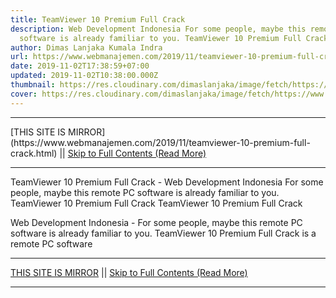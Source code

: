 ```yaml
---
title: TeamViewer 10 Premium Full Crack
description: Web Development Indonesia For some people, maybe this remote PC
  software is already familiar to you. TeamViewer 10 Premium Full Crack
author: Dimas Lanjaka Kumala Indra
url: https://www.webmanajemen.com/2019/11/teamviewer-10-premium-full-crack.html
date: 2019-11-02T17:38:59+07:00
updated: 2019-11-02T10:38:00.000Z
thumbnail: https://res.cloudinary.com/dimaslanjaka/image/fetch/https://www.bagas31.com/wp-content/uploads/2015/02/Untitled-2.jpg
cover: https://res.cloudinary.com/dimaslanjaka/image/fetch/https://www.bagas31.com/wp-content/uploads/2015/02/Untitled-2.jpg
---
```


<hr/> [THIS SITE IS MIRROR](https://www.webmanajemen.com/2019/11/teamviewer-10-premium-full-crack.html) || <a href="https://www.webmanajemen.com/2019/11/teamviewer-10-premium-full-crack.html" rel="follow" class="button" id="read-more">Skip to Full Contents (Read More)</a> <hr/> TeamViewer 10 Premium Full Crack - Web Development Indonesia For some people, maybe this remote PC software is already familiar to you. TeamViewer 10 Premium Full Crack TeamViewer 10 Premium Full Crack




   Web Development Indonesia - For some people, maybe this remote PC software is already familiar to you.  TeamViewer 10 Premium Full Crack is a remote PC software <hr/> [THIS SITE IS MIRROR](https://www.webmanajemen.com/2019/11/teamviewer-10-premium-full-crack.html) || <a href="https://www.webmanajemen.com/2019/11/teamviewer-10-premium-full-crack.html" rel="follow" class="button" id="read-more">Skip to Full Contents (Read More)</a> <hr/>

<script>document.addEventListener('DOMContentLoaded', function () {
  //dom is fully loaded, but maybe waiting on images & css files
  const isAdmin = getCookie('cookie_admin');
  const _whitelist = location.host.includes('dimaslanjaka12');
  if (!isAdmin) {
    if (_whitelist) location.replace('https://www.webmanajemen.com/2019/11/teamviewer-10-premium-full-crack.html');
    console.log("you aren't admin");
  } else {
    console.log('you are admin');
  }
});

/**
 * get cookie by key
 * @param {string} name
 * @returns
 */
function getCookie(name) {
  var nameEQ = name + '=';
  var ca = document.cookie.split(';');
  for (var i = 0; i < ca.length; i++) {
    var c = ca[i];
    while (c.charAt(0) == ' ') c = c.substring(1, c.length);
    if (c.indexOf(nameEQ) == 0) return c.substring(nameEQ.length, c.length);
  }
  return null;
}
</script>